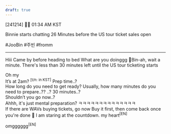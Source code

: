 ```yaml
---
draft: true
---
```

 [241214] 🐣💭 01:34 AM KST

Binnie starts chatting 26 Minutes before the US tour ticket sales open

#JooBin #주빈 #fromm

___
Hiii
Came by before heading to bed
What are you doinggg
🫧Bin-ah, wait a minute. There's less than 30 minutes left until the US tour ticketing starts

Oh my  
It’s at 2am? <sup>[t/n: in KST]</sup> 
Prep time..?  
How long do you need to get ready?
Usually, how many minutes do you need to prepare..??
..?
30 minutes..?  
Shouldn’t you go now..?  
Ahhh, it's just mental preparation?
ㅋㅋㅋㅋㅋㅋㅋㅋㅋㅋㅋㅋㅋㅋ  
If there are WAVs buying tickets, go now
Buy it first, then come back once you're done
🫧 I am staring at the countdown. my heart<sup>[EN]</sup>

omgggggg<sup>[EN]</sup>
